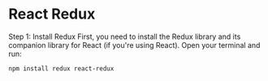 # React Redux


Step 1: Install Redux
First, you need to install the Redux library and its companion library for React (if you're using React). Open your terminal and run:
```
npm install redux react-redux
```
